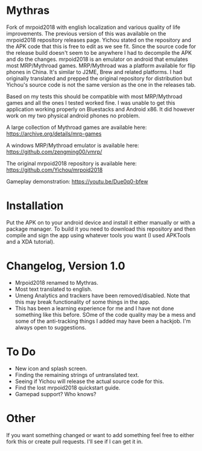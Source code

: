 # Mythras
Fork of mrpoid2018 with english localization and various quality of life improvements. The previous version of this was available on the mrpoid2018 repository releases page. Yichou stated on the repository and the APK code that this is free to edit as we see fit. Since the source code for the release build doesn't seem to be anywhere I had to decompile the APK and do the changes. mrpoid2018 is an emulator on android that emulates most MRP/Mythroad games. MRP/Mythroad was a platform available for flip phones in China. It's similar to J2ME, Brew and related platforms. I had originally translated and prepped the original repository for distribution but Yichou's source code is not the same version as the one in the releases tab. 

Based on my tests this should be compatible with most MRP/Mythroad games and all the ones I tested worked fine. I was unable to get this application working properly on Bluestacks and Android x86. It did however work on my two physical android phones no problem. 

A large collection of Mythroad games are available here: https://archive.org/details/mrp-games

A windows MRP/Mythroad emulator is available here: https://github.com/zengming00/vmrp/ 

The original mrpoid2018 repository is available here: https://github.com/Yichou/mrpoid2018

Gameplay demonstration: https://youtu.be/Due0q0-bfew

# Installation
Put the APK on to your android device and install it either manually or with a package manager. To build it you need to download this repository and then compile and sign the app using whatever tools you want (I used APKTools and a XDA tutorial). 

# Changelog, Version 1.0
 - Mrpoid2018 renamed to Mythras. 
 - Most text translated to english. 
 - Umeng Analytics and trackers have been removed/disabled. Note that this may break functionality of some things in the app. 
 - This has been a learning experience for me and I have not done something like this before. SOme of the code quality may be a mess and some of the anti-tracking things I added may have been a hackjob. I'm always open to suggestions. 


# To Do 
 - New icon and splash screen. 
 - Finding the remaining strings of untranslated text. 
 - Seeing if Yichou will release the actual source code for this. 
 - Find the lost mrpoid2018 quickstart guide. 
 - Gamepad support? Who knows? 

# Other 
If you want something changed or want to add something feel free to either fork this or create pull requests. I'll see if I can get it in. 
